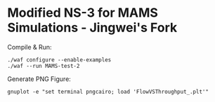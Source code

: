 # Modified NS-3 for MAMS Simulations - Jingwei's Fork

Compile & Run:
```
./waf configure --enable-examples
./waf --run MAMS-test-2
```

Generate PNG Figure:
```
gnuplot -e "set terminal pngcairo; load 'FlowVSThroughput_.plt'"
```
